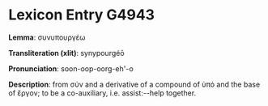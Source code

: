 # Lexicon Entry G4943

**Lemma**: συνυπουργέω

**Transliteration (xlit)**: synypourgéō

**Pronunciation**: soon-oop-oorg-eh'-o

**Description**:
from σύν and a derivative of a compound of ὑπό and the base of ἔργον; to be a co-auxiliary, i.e. assist:--help together.
